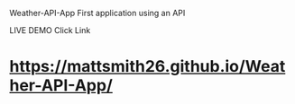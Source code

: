 Weather-API-App
First application using an API 

LIVE DEMO Click Link
# https://mattsmith26.github.io/Weather-API-App/
